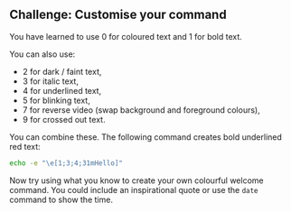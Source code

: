 ## Challenge: Customise your command

You have learned to use 0 for coloured text and 1 for bold text. 

You can also use:
+ 2 for dark / faint text,
+ 3 for italic text,
+ 4 for underlined text, 
+ 5 for blinking text,
+ 7 for reverse video (swap background and foreground colours),
+ 9 for crossed out text.

You can combine these. The following command creates bold underlined red text:

```bash
echo -e "\e[1;3;4;31mHello]"
```


Now try using what you know to create your own colourful welcome command. You could include an inspirational quote or use the `date` command to show the time. 




